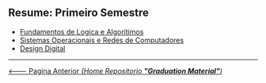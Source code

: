 ## Resume: Primeiro Semestre

- [Fundamentos de Logica e Algoritimos](Fundamentos%20de%20Logica%20e%20Algoritimos)
- [Sistemas Operacionais e Redes de Computadores](S.O.%20e%20Redes%20de%20Computadores)
- [Design Digital](Design%20Digital)

---

[<--- Pagina Anterior *(Home Repositorio **"Graduation Material"**)*](../README.MD)
